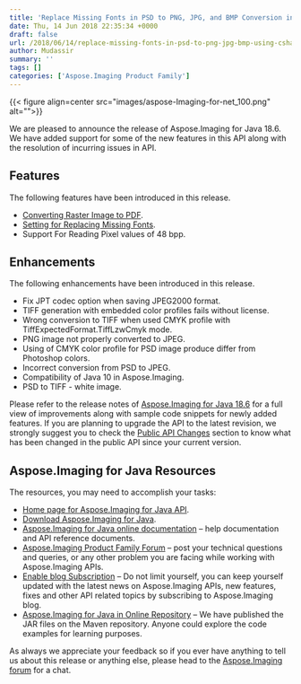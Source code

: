 ```yaml
---
title: 'Replace Missing Fonts in PSD to PNG, JPG, and BMP Conversion in C#'
date: Thu, 14 Jun 2018 22:35:34 +0000
draft: false
url: /2018/06/14/replace-missing-fonts-in-psd-to-png-jpg-bmp-using-csharp-asp.net/
author: Mudassir
summary: ''
tags: []
categories: ['Aspose.Imaging Product Family']
---
```




{{< figure align=center src="images/aspose-Imaging-for-net_100.png" alt="">}}


  
We are pleased to announce the release of Aspose.Imaging for Java 18.6. We have added support for some of the new features in this API along with the resolution of incurring issues in API.

## Features

The following features have been introduced in this release.

*   [Converting Raster Image to PDF][1].
*   [Setting for Replacing Missing Fonts][2].
*   Support For Reading Pixel values of 48 bpp.

## Enhancements

The following enhancements have been introduced in this release.

*   Fix JPT codec option when saving JPEG2000 format.
*   TIFF generation with embedded color profiles fails without license.
*   Wrong conversion to TIFF when used CMYK profile with TiffExpectedFormat.TiffLzwCmyk mode.
*   PNG image not properly converted to JPEG.
*   Using of CMYK color profile for PSD image produce differ from Photoshop colors.
*   Incorrect conversion from PSD to JPEG.
*   Compatibility of Java 10 in Aspose.Imaging.
*   PSD to TIFF - white image.

Please refer to the release notes of [Aspose.Imaging for Java 18.6][3] for a full view of improvements along with sample code snippets for newly added features. If you are planning to upgrade the API to the latest revision, we strongly suggest you to check the [Public API Changes][4] section to know what has been changed in the public API since your current version.

## Aspose.Imaging for Java Resources

The resources, you may need to accomplish your tasks:

*   [Home page for Aspose.Imaging for Java API][5].
*   [Download Aspose.Imaging for Java][6].
*   [Aspose.Imaging for Java online documentation][7] – help documentation and API reference documents.
*   [Aspose.Imaging Product Family Forum][8] – post your technical questions and queries, or any other problem you are facing while working with Aspose.Imaging APIs.
*   [Enable blog Subscription][9] – Do not limit yourself, you can keep yourself updated with the latest news on Aspose.Imaging APIs, new features, fixes and other API related topics by subscribing to Aspose.Imaging blog.
*   [Aspose.Imaging for Java in Online Repository][10] – We have published the JAR files on the Maven repository. Anyone could explore the code examples for learning purposes.

As always we appreciate your feedback so if you ever have anything to tell us about this release or anything else, please head to the [Aspose.Imaging forum][11] for a chat.




[1]: https://docs.aspose.com/display/imagingnet/Converting+Images#ConvertingImages-ConvertingRasterImagetoPDF
[2]: https://docs.aspose.com/display/imagingjava/Creating%2C+Opening+and+Saving+Images#Creating,OpeningandSavingImages-SettingforReplacingMissingFonts
[3]: https://docs.aspose.com/display/imagingjava/Aspose.Imaging+for+Java+18.6+-+Release+Notes
[4]: https://docs.aspose.com/display/imagingjava/Aspose.Imaging+for+Java+18.6+-+Release+Notes
[5]: https://products.aspose.com/imaging/java
[6]: https://artifact.aspose.com/webapp/#/artifacts/browse/tree/General/repo/com/aspose/aspose-imaging/18.6/
[7]: https://docs.aspose.com/display/imagingjava/Home
[8]: https://forum.aspose.com/c/imaging
[9]: https://blog.aspose.com/category/aspose-products/aspose.imaging-product-family/
[10]: http://maven.aspose.com/repository/simple/ext-release-local/com/aspose/aspose-imaging/
[11]: https://forum.aspose.com/c/imaging




